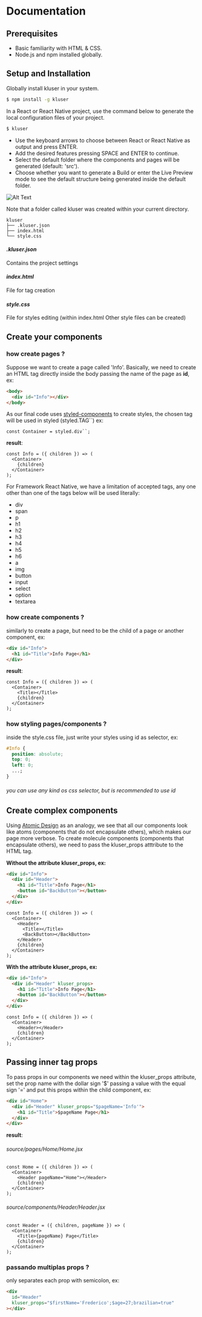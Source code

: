 # Documentation

## Prerequisites

- Basic familiarity with HTML & CSS.
- Node.js and npm installed globally.

## Setup and Installation

Globally install kluser in your system.

```sh
$ npm install -g kluser
```

In a React or React Native project, use the command below to generate the local configuration files of your project.

```sh
$ kluser
```

- Use the keyboard arrows to choose between React or React Native as output and press ENTER.
- Add the desired features pressing SPACE and ENTER to continue.
- Select the default folder where the components and pages will be generated (default: 'src').
- Choose whether you want to generate a Build or enter the Live Preview mode to see the default structure being generated inside the default folder.

![Alt Text](usage.gif)

Note that a folder called kluser was created within your current directory.

```
kluser
├── .kluser.json
├── index.html
└── style.css
```

#### _.kluser.json_

Contains the project settings

#### _index.html_

File for tag creation

#### _style.css_

File for styles editing (within index.html Other style files can be created)

## Create your components

### how create pages ?

Suppose we want to create a page called 'Info'. Basically, we need to create an HTML tag directly inside the body passing the name of the page as **id**, ex:

```html
<body>
  <div id="Info"></div>
</body>
```

As our final code uses [styled-components](https://styled-components.com/) to create styles, the chosen tag will be used in styled (styled.TAG``) ex:

```
const Container = styled.div``;
```

**result**:

```
const Info = ({ children }) => (
  <Container>
    {children}
  </Container>
);
```

For Framework React Native, we have a limitation of accepted tags, any one other than one of the tags below will be used literally:

- div
- span
- p
- h1
- h2
- h3
- h4
- h5
- h6
- a
- img
- button
- input
- select
- option
- textarea

### how create components ?

similarly to create a page, but need to be the child of a page or another component, ex:

```html
<div id="Info">
  <h1 id="Title">Info Page</h1>
</div>
```

**result**:

```
const Info = ({ children }) => (
  <Container>
    <Title></Title>
    {children}
  </Container>
);
```

### how styling pages/components ?

inside the style.css file, just write your styles using id as selector, ex:

```css
#Info {
  position: absolute;
  top: 0;
  left: 0;
  ...;
}
```

###### you can use any kind os css selector, but is recommended to use id

## Create complex components

Using [Atomic Design](https://bradfrost.com/blog/post/atomic-web-design/) as an analogy, we see that all our components look like atoms (components that do not encapsulate others), which makes our page more verbose. To create molecule components (components that encapsulate others), we need to pass the kluser_props atttribute to the HTML tag.

**Without the attribute kluser_props, ex:**

```html
<div id="Info">
  <div id="Header">
    <h1 id="Title">Info Page</h1>
    <button id="BackButton"></button>
  </div>
</div>
```

```
const Info = ({ children }) => (
  <Container>
    <Header>
      <Title></Title>
      <BackButton></BackButton>
    </Header>
    {children}
  </Container>
);
```

**With the attribute kluser_props, ex:**

```html
<div id="Info">
  <div id="Header" kluser_props>
    <h1 id="Title">Info Page</h1>
    <button id="BackButton"></button>
  </div>
</div>
```

```
const Info = ({ children }) => (
  <Container>
    <Header></Header>
    {children}
  </Container>
);
```

## Passing inner tag props

To pass props in our components we need within the kluser_props attribute, set the prop name with the dollar sign '\$' passing a value with the equal sign '=' and put this props within the child component, ex:

```html
<div id="Home">
  <div id="Header" kluser_props="$pageName='Info'">
    <h1 id="Title">$pageName Page</h1>
  </div>
</div>
```

**result**:

###### source/pages/Home/Home.jsx

```
const Home = ({ children }) => (
  <Container>
    <Header pageName="Home"></Header>
    {children}
  </Container>
);
```

###### source/components/Header/Header.jsx

```
const Header = ({ children, pageName }) => (
  <Container>
    <Title>{pageName} Page</Title>
    {children}
  </Container>
);
```

### passando multiplas props ?

only separates each prop with semicolon, ex:

```html
<div
  id="Header"
  kluser_props="$firstName='Frederico';$age=27;brazilian=true"
></div>
```
